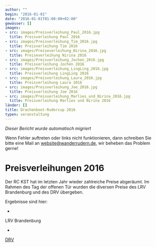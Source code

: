```yaml
---
author: ""
begin: "2016-01-01"
date: "2016-01-01T01:00:00+02:00"
gewässer: []
images:
- src: images/Preisverleihung_Paul_2016.jpg
  title: Preisverleihung Paul 2016
- src: images/Preisverleihung_Tim_2016.jpg
  title: Preisverleihung Tim 2016
- src: images/Preiseverleihung_Nirina_2016.jpg
  title: Preiseverleihung Nirina 2016
- src: images/Preisverleihung_Jochen_2016.jpg
  title: Preisverleihung Jochen 2016
- src: images/Preisverleihung_LingLing_2016.jpg
  title: Preisverleihung LingLing 2016
- src: images/Preisverleihung_Laura_2016.jpg
  title: Preisverleihung Laura 2016
- src: images/Preisverleihung_Joe_2016.jpg
  title: Preisverleihung Joe 2016
- src: images/Preisverleihung_Marlies_und_Nirina_2016.jpg
  title: Preisverleihung Marlies und Nirina 2016
länder: []
title: Drachenboot-Rudercup 2016
typen: veranstaltung
---
```



*Dieser Bericht wurde automatisch migriert*

Wenn Fehler auftreten oder links nicht funktionieren, dann schreiben Sie bitte eine Mail an website@wanderrudern.de, wir beheben das Problem gerne!



# Preisverleihungen 2016


Der RC KST hat im letzten Jahr wieder zahlreiche Preise abgeräumt. Im Rahmen des Tag der offenen Tür wurden die diversen Preise des LRV Brandenburg und des DRV übergeben.

Ergebnisse sind hier:

-

LRV Brandenburg

-

[DRV](/berichte/2016/drv2015)
